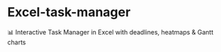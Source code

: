 # Excel-task-manager
📊 Interactive Task Manager in Excel with deadlines, heatmaps &amp; Gantt charts
